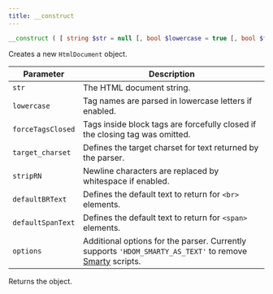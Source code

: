 ```yaml
---
title: __construct
---
```


```php
__construct ( [ string $str = null [, bool $lowercase = true [, bool $forceTagsClosed = true [, string $target_charset = DEFAULT_TARGET_CHARSET [, bool $stripRN = true [, string $defaultBRText = DEFAULT_BR_TEXT [, string $defaultSpanText = DEFAULT_SPAN_TEXT [, int $options = 0 ]]]]]]]]) : object
```

Creates a new `HtmlDocument` object.

| Parameter         | Description
| ---------         | -----------
| `str`             | The HTML document string.
| `lowercase`       | Tag names are parsed in lowercase letters if enabled.
| `forceTagsClosed` | Tags inside block tags are forcefully closed if the closing tag was omitted.
| `target_charset`  | Defines the target charset for text returned by the parser.
| `stripRN`         | Newline characters are replaced by whitespace if enabled.
| `defaultBRText`   | Defines the default text to return for `<br>` elements.
| `defaultSpanText` | Defines the default text to return for `<span>` elements.
| `options`         | Additional options for the parser. Currently supports `'HDOM_SMARTY_AS_TEXT'` to remove [Smarty](https://www.smarty.net/) scripts.

Returns the object.